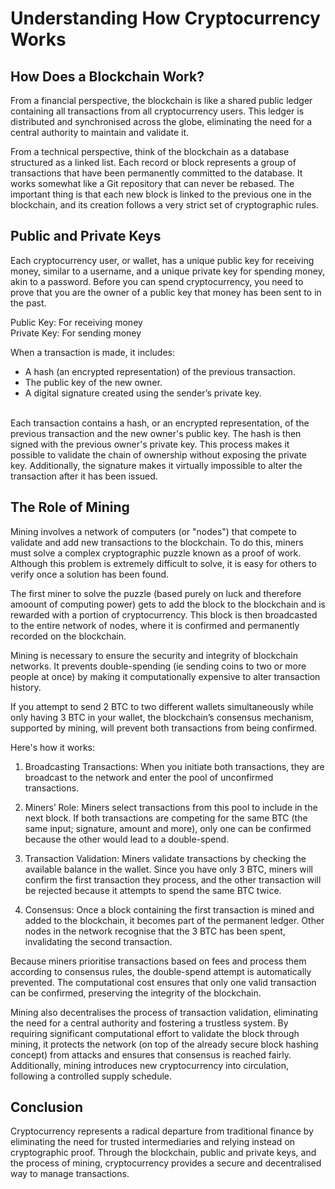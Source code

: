 # Understanding How Cryptocurrency Works


## How Does a Blockchain Work?
From a financial perspective, the blockchain is like a shared public ledger containing all transactions from all cryptocurrency users. This ledger is distributed and synchronised across the globe, eliminating the need for a central authority to maintain and validate it.

From a technical perspective, think of the blockchain as a database structured as a linked list. Each record or block represents a group of transactions that have been permanently committed to the database. It works somewhat like a Git repository that can never be rebased. The important thing is that each new block is linked to the previous one in the blockchain, and its creation follows a very strict set of cryptographic rules.

## Public and Private Keys
Each cryptocurrency user, or wallet, has a unique public key for receiving money, similar to a username, and a unique private key for spending money, akin to a password. Before you can spend cryptocurrency, you need to prove that you are the owner of a public key that money has been sent to in the past.

Public Key: For receiving money\
Private Key: For sending money

When a transaction is made, it includes:
- A hash (an encrypted representation) of the previous transaction.
- The public key of the new owner.
- A digital signature created using the sender’s private key.

<br>
Each transaction contains a hash, or an encrypted representation, of the previous transaction and the new owner's public key. The hash is then signed with the previous owner's private key. This process makes it possible to validate the chain of ownership without exposing the private key. Additionally, the signature makes it virtually impossible to alter the transaction after it has been issued.

## The Role of Mining
Mining involves a network of computers (or "nodes") that compete to validate and add new transactions to the blockchain. To do this, miners must solve a complex cryptographic puzzle known as a proof of work. Although this problem is extremely difficult to solve, it is easy for others to verify once a solution has been found.

The first miner to solve the puzzle (based purely on luck and therefore amoount of computing power) gets to add the block to the blockchain and is rewarded with a portion of cryptocurrency. This block is then broadcasted to the entire network of nodes, where it is confirmed and permanently recorded on the blockchain.

Mining is necessary to ensure the security and integrity of blockchain networks. It prevents double-spending (ie sending coins to two or more people at once) by making it computationally expensive to alter transaction history.

If you attempt to send 2 BTC to two different wallets simultaneously while only having 3 BTC in your wallet, the blockchain’s consensus mechanism, supported by mining, will prevent both transactions from being confirmed.

Here's how it works:

1. Broadcasting Transactions: When you initiate both transactions, they are broadcast to the network and enter the pool of unconfirmed transactions.

2. Miners’ Role: Miners select transactions from this pool to include in the next block. If both transactions are competing for the same BTC (the same input; signature, amount and more), only one can be confirmed because the other would lead to a double-spend.

3. Transaction Validation: Miners validate transactions by checking the available balance in the wallet. Since you have only 3 BTC, miners will confirm the first transaction they process, and the other transaction will be rejected because it attempts to spend the same BTC twice.

4. Consensus: Once a block containing the first transaction is mined and added to the blockchain, it becomes part of the permanent ledger. Other nodes in the network recognise that the 3 BTC has been spent, invalidating the second transaction.

Because miners prioritise transactions based on fees and process them according to consensus rules, the double-spend attempt is automatically prevented. The computational cost ensures that only one valid transaction can be confirmed, preserving the integrity of the blockchain.

Mining also decentralises the process of transaction validation, eliminating the need for a central authority and fostering a trustless system. By requiring significant computational effort to validate the block through mining, it protects the network (on top of the already secure block hashing concept) from attacks and ensures that consensus is reached fairly. Additionally, mining introduces new cryptocurrency into circulation, following a controlled supply schedule.

## Conclusion
Cryptocurrency represents a radical departure from traditional finance by eliminating the need for trusted intermediaries and relying instead on cryptographic proof. Through the blockchain, public and private keys, and the process of mining, cryptocurrency provides a secure and decentralised way to manage transactions.
